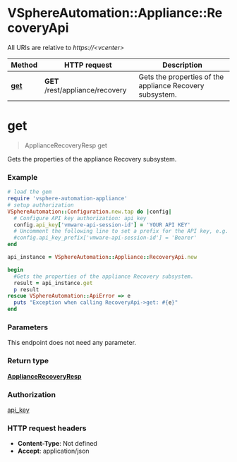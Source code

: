 # VSphereAutomation::Appliance::RecoveryApi

All URIs are relative to *https://&lt;vcenter&gt;*

Method | HTTP request | Description
------------- | ------------- | -------------
[**get**](RecoveryApi.md#get) | **GET** /rest/appliance/recovery | Gets the properties of the appliance Recovery subsystem.


# **get**
> ApplianceRecoveryResp get

Gets the properties of the appliance Recovery subsystem.

### Example
```ruby
# load the gem
require 'vsphere-automation-appliance'
# setup authorization
VSphereAutomation::Configuration.new.tap do |config|
  # Configure API key authorization: api_key
  config.api_key['vmware-api-session-id'] = 'YOUR API KEY'
  # Uncomment the following line to set a prefix for the API key, e.g. 'Bearer' (defaults to nil)
  #config.api_key_prefix['vmware-api-session-id'] = 'Bearer'
end

api_instance = VSphereAutomation::Appliance::RecoveryApi.new

begin
  #Gets the properties of the appliance Recovery subsystem.
  result = api_instance.get
  p result
rescue VSphereAutomation::ApiError => e
  puts "Exception when calling RecoveryApi->get: #{e}"
end
```

### Parameters
This endpoint does not need any parameter.

### Return type

[**ApplianceRecoveryResp**](ApplianceRecoveryResp.md)

### Authorization

[api_key](../README.md#api_key)

### HTTP request headers

 - **Content-Type**: Not defined
 - **Accept**: application/json



